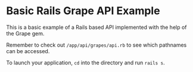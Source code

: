 # Basic Rails Grape API Example

This is a basic example of a Rails based API implemented with the help of the Grape gem.

Remember to check out `/app/api/grapes/api.rb` to see which pathnames can be accessed.

To launch your application, `cd` into the directory and run `rails s`.
